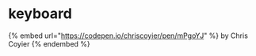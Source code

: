 # keyboard

{% embed url="https://codepen.io/chriscoyier/pen/mPgoYJ" %}
by Chris Coyier
{% endembed %}

